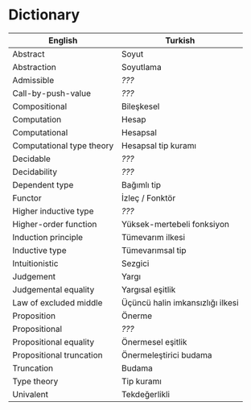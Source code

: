 # Dictionary

| English                      | Turkish                                |
|------------------------------|----------------------------------------|
| Abstract                     | Soyut                                  |
| Abstraction                  | Soyutlama                              |
| Admissible                   | *???*                                  |
| Call-by-push-value           | *???*                                  |
| Compositional                | Bileşkesel                             |
| Computation                  | Hesap                                  |
| Computational                | Hesapsal                               |
| Computational type theory    | Hesapsal tip kuramı                    |
| Decidable                    | *???*                                  |
| Decidability                 | *???*                                  |
| Dependent type               | Bağımlı tip                            |
| Functor                      | İzleç / Fonktör                        |
| Higher inductive type        | *???*                                  |
| Higher-order function        | Yüksek-mertebeli fonksiyon             |
| Induction principle          | Tümevarım ilkesi                       |
| Inductive type               | Tümevarımsal tip                       |
| Intuitionistic               | Sezgici                                |
| Judgement                    | Yargı                                  |
| Judgemental equality         | Yargısal eşitlik                       |
| Law of excluded middle       | Üçüncü halin imkansızlığı ilkesi       |
| Proposition                  | Önerme                                 |
| Propositional                | *???*                                  |
| Propositional equality       | Önermesel eşitlik                      |
| Propositional truncation     | Önermeleştirici budama                 |
| Truncation                   | Budama                                 |
| Type theory                  | Tip kuramı                             |
| Univalent                    | Tekdeğerlikli                          |
